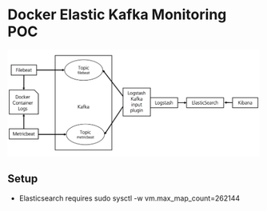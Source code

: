 # Docker Elastic Kafka Monitoring POC

![Overview](docs/overview.png)

## Setup
- Elasticsearch requires sudo sysctl -w vm.max_map_count=262144
